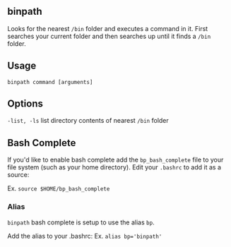 ## binpath
Looks for the nearest `/bin` folder and executes a command in it. First searches your current folder and then searches up until it finds a `/bin` folder.

## Usage
`binpath command [arguments]`

## Options
`-list, -ls`
  list directory contents of nearest `/bin` folder

## Bash Complete
If you'd like to enable bash complete add the `bp_bash_complete` file to your file system (such as your home directory). Edit your `.bashrc` to add it as a source:

Ex. `source $HOME/bp_bash_complete`

### Alias
`binpath` bash complete is setup to use the alias `bp`. 

Add the alias to your .bashrc: 
Ex. `alias bp='binpath'`
